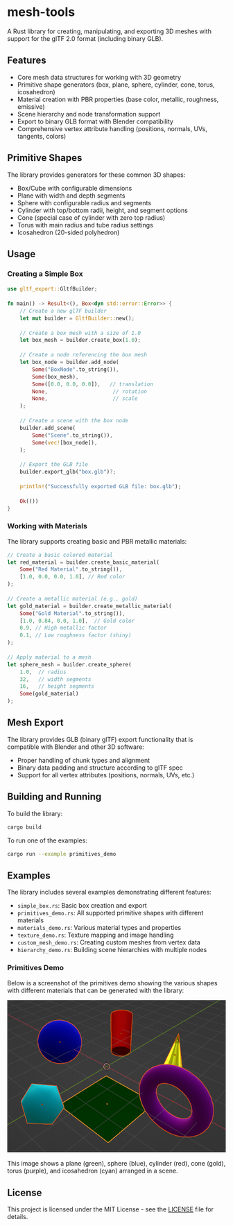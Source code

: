 # mesh-tools

A Rust library for creating, manipulating, and exporting 3D meshes with support for the glTF 2.0 format (including binary GLB).

## Features

- Core mesh data structures for working with 3D geometry
- Primitive shape generators (box, plane, sphere, cylinder, cone, torus, icosahedron)
- Material creation with PBR properties (base color, metallic, roughness, emissive)
- Scene hierarchy and node transformation support
- Export to binary GLB format with Blender compatibility
- Comprehensive vertex attribute handling (positions, normals, UVs, tangents, colors)

## Primitive Shapes

The library provides generators for these common 3D shapes:

- Box/Cube with configurable dimensions
- Plane with width and depth segments
- Sphere with configurable radius and segments
- Cylinder with top/bottom radii, height, and segment options
- Cone (special case of cylinder with zero top radius)
- Torus with main radius and tube radius settings
- Icosahedron (20-sided polyhedron)

## Usage

### Creating a Simple Box

```rust
use gltf_export::GltfBuilder;

fn main() -> Result<(), Box<dyn std::error::Error>> {
    // Create a new glTF builder
    let mut builder = GltfBuilder::new();
    
    // Create a box mesh with a size of 1.0
    let box_mesh = builder.create_box(1.0);
    
    // Create a node referencing the box mesh
    let box_node = builder.add_node(
        Some("BoxNode".to_string()),
        Some(box_mesh),
        Some([0.0, 0.0, 0.0]),   // translation
        None,                     // rotation
        None,                     // scale
    );
    
    // Create a scene with the box node
    builder.add_scene(
        Some("Scene".to_string()),
        Some(vec![box_node]),
    );
    
    // Export the GLB file
    builder.export_glb("box.glb")?;
    
    println!("Successfully exported GLB file: box.glb");
    
    Ok(())
}
```

### Working with Materials

The library supports creating basic and PBR metallic materials:

```rust
// Create a basic colored material
let red_material = builder.create_basic_material(
    Some("Red Material".to_string()),
    [1.0, 0.0, 0.0, 1.0], // Red color
);

// Create a metallic material (e.g., gold)
let gold_material = builder.create_metallic_material(
    Some("Gold Material".to_string()),
    [1.0, 0.84, 0.0, 1.0],  // Gold color
    0.9, // High metallic factor
    0.1, // Low roughness factor (shiny)
);

// Apply material to a mesh
let sphere_mesh = builder.create_sphere(
    1.0,  // radius
    32,   // width segments
    16,   // height segments
    Some(gold_material)
);
```

## Mesh Export

The library provides GLB (binary glTF) export functionality that is compatible with Blender and other 3D software:

- Proper handling of chunk types and alignment
- Binary data padding and structure according to glTF spec
- Support for all vertex attributes (positions, normals, UVs, etc.)

## Building and Running

To build the library:

```bash
cargo build
```

To run one of the examples:

```bash
cargo run --example primitives_demo
```

## Examples

The library includes several examples demonstrating different features:

- `simple_box.rs`: Basic box creation and export
- `primitives_demo.rs`: All supported primitive shapes with different materials
- `materials_demo.rs`: Various material types and properties
- `texture_demo.rs`: Texture mapping and image handling
- `custom_mesh_demo.rs`: Creating custom meshes from vertex data
- `hierarchy_demo.rs`: Building scene hierarchies with multiple nodes

### Primitives Demo

Below is a screenshot of the primitives demo showing the various shapes with different materials that can be generated with the library:

![Primitives Demo](/docs/primitives_demo.png)

This image shows a plane (green), sphere (blue), cylinder (red), cone (gold), torus (purple), and icosahedron (cyan) arranged in a scene.

## License

This project is licensed under the MIT License - see the [LICENSE](LICENSE) file for details.
